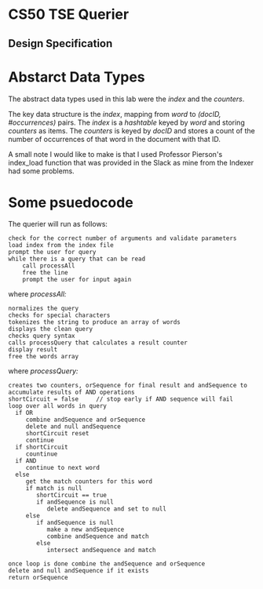 # CS50 TSE Querier
## Design Specification

# Abstarct Data Types

The abstract data types used in this lab were the *index* and the *counters*. 

The key data structure is the *index*, mapping from *word* to *(docID, #occurrences)* pairs.
The *index* is a *hashtable* keyed by *word* and storing *counters* as items.
The *counters* is keyed by *docID* and stores a count of the number of occurrences of that word in the document with that ID. 

A small note I would like to make is that I used Professor Pierson's index_load function that was provided in the Slack as mine from the Indexer had some problems. 

# Some psuedocode

The querier will run as follows:

    check for the correct number of arguments and validate parameters
    load index from the index file
    prompt the user for query
    while there is a query that can be read
        call processAll
        free the line
        prompt the user for input again

where *processAll:*

    normalizes the query
    checks for special characters
    tokenizes the string to produce an array of words
    displays the clean query
    checks query syntax
    calls processQuery that calculates a result counter
    display result
    free the words array

where *processQuery:* 

    creates two counters, orSequence for final result and andSequence to accumulate results of AND operations
    shortCircuit = false     // stop early if AND sequence will fail
    loop over all words in query
      if OR
         combine andSequence and orSequence
         delete and null andSequence
         shortCircuit reset
         continue
      if shortCircuit
         countinue
      if AND
         continue to next word
      else 
         get the match counters for this word
         if match is null
            shortCircuit == true
            if andSequence is null
               delete andSequence and set to null
         else
            if andSequence is null
               make a new andSequence
               combine andSequence and match
            else
               intersect andSequence and match

    once loop is done combine the andSequence and orSequence
    delete and null andSequence if it exists
    return orSequence
    